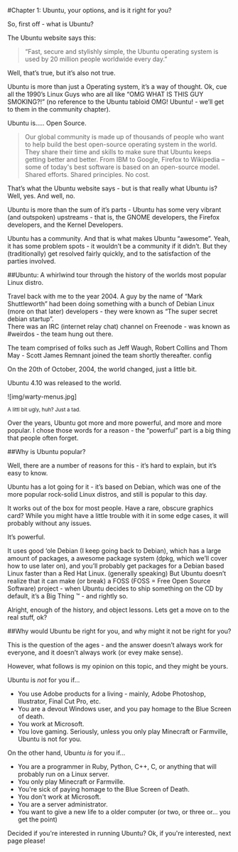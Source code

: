 #Chapter 1: Ubuntu, your options, and is it right for you?


So, first off - what is Ubuntu?

The Ubuntu website says this:

> “Fast, secure and stylishly simple, the Ubuntu operating system is used by 
> 20 million people worldwide every day.”

Well, that’s true, but it’s also not true. 

Ubuntu is more than just a Operating system, it’s a way of thought.
Ok, cue all the  1990’s Linux Guys who are all like “OMG WHAT IS THIS GUY SMOKING?!” 
(no reference to the Ubuntu tabloid OMG! Ubuntu! - we’ll get to them in the community chapter).

Ubuntu is..... Open Source.

> Our global community is made up of thousands of people who want to help build
> the best open-source operating system in the world. 
> They share their time and skills to make sure that Ubuntu keeps getting better and better.
> From IBM to Google, Firefox to Wikipedia – some of today's best software is based 
> on an open-source model. Shared efforts. Shared principles. No cost.


That’s what the Ubuntu website says - but is that really what Ubuntu is? 
Well, yes. And well, no.

Ubuntu is more than the sum of it’s parts - Ubuntu has some very vibrant
(and outspoken) upstreams - that is, the GNOME developers, 
the Firefox developers, and the Kernel Developers.

Ubuntu has a community. And that is what makes Ubuntu “awesome”. 
Yeah, it has some problem spots - it wouldn’t be a community if it didn’t.
But they (traditionally) get resolved fairly quickly, and to the satisfaction 
of the parties involved.


##Ubuntu: A whirlwind tour through the history of the worlds most popular Linux distro.


Travel back with me to the year 2004. A guy by the name of “Mark Shuttleworth” 
had been doing something with a bunch of Debian Linux (more on that later) developers - 
they were known as “The super secret debian startup”.  
There was an IRC (internet relay chat) channel on Freenode - was known as #weirdos - 
the team hung out there.

The team comprised of folks such as Jeff Waugh, Robert Collins and Thom May - 
Scott James Remnant joined the team shortly thereafter. config

On the 20th of October, 2004, the world changed, just a little bit.

Ubuntu 4.10 was released to the world.

![img/warty-menus.jpg]

<sub>A littl bit ugly, huh? Just a tad.</sub>


Over the years, Ubuntu got more and more powerful,
and more and more popular. I chose those words for a reason - 
the “powerful” part is a big thing that people often forget.

##Why is Ubuntu popular? 

Well, there are a number of reasons for this -
it’s hard to explain, but it’s easy to know. 

Ubuntu has a lot going for it - it’s based on Debian, 
which was one of the more popular rock-solid Linux distros, 
and still is popular to this day.

It works out of the box for most people. 
Have a rare, obscure graphics card? While you might have a little trouble with 
it in some edge cases, it will probably  without any issues.


It’s powerful.

It uses good ‘ole Debian (I keep going back to Debian), 
which has a large amount of packages, a awesome package system 
(dpkg, which we’ll cover how to use later on), 
and you’ll probably get packages for a Debian based Linux faster than a Red Hat Linux.
(generally speaking)
But Ubuntu doesn’t realize that it can make (or break) a FOSS 
(FOSS = Free Open Source Software) project - when Ubuntu decides to ship something 
on the CD by default, it’s a Big Thing ™ - and rightly so.


Alright, enough of the history, and object lessons. 
Lets get a move on to the real stuff, ok?


##Why would Ubuntu be right for you, and why might it not be right for you?

This is the question of the ages -  and the answer doesn’t always work for everyone,
and it doesn’t always work (or evey make sense).

However, what follows is my opinion on this topic, and they might be yours.


Ubuntu is *not* for you if...

- You use Adobe products for a living - mainly, Adobe Photoshop, Illustrator, Final Cut Pro, etc.
- You are a devout Windows user, and you pay homage to the Blue Screen of death.
- You work at Microsoft.
- You love gaming. Seriously, unless you only play Minecraft or Farmville, Ubuntu is not for you.


On the other hand, Ubuntu *is* for you if...

- You are a programmer in Ruby, Python, C++, C, or anything that will probably run on a Linux server.
- You only play Minecraft or Farmville.
- You're sick of paying homage to the Blue Screen of Death.
- You don't work at Microsoft.
- You are a server administrator.
- You want to give a new life to a older computer (or two, or three or... you get the point)


Decided if you're interested in running Ubuntu? Ok, if you're interested, next page please!